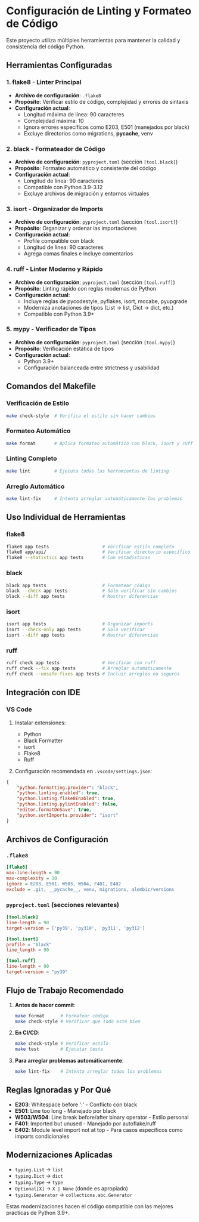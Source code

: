 # Configuración de Linting y Formateo de Código

Este proyecto utiliza múltiples herramientas para mantener la calidad y consistencia del código Python.

## Herramientas Configuradas

### 1. **flake8** - Linter Principal
- **Archivo de configuración**: `.flake8`
- **Propósito**: Verificar estilo de código, complejidad y errores de sintaxis
- **Configuración actual**:
  - Longitud máxima de línea: 90 caracteres
  - Complejidad máxima: 10
  - Ignora errores específicos como E203, E501 (manejados por black)
  - Excluye directorios como migrations, __pycache__, venv

### 2. **black** - Formateador de Código
- **Archivo de configuración**: `pyproject.toml` (sección `[tool.black]`)
- **Propósito**: Formateo automático y consistente del código
- **Configuración actual**:
  - Longitud de línea: 90 caracteres
  - Compatible con Python 3.9-3.12
  - Excluye archivos de migración y entornos virtuales

### 3. **isort** - Organizador de Imports
- **Archivo de configuración**: `pyproject.toml` (sección `[tool.isort]`)
- **Propósito**: Organizar y ordenar las importaciones
- **Configuración actual**:
  - Profile compatible con black
  - Longitud de línea: 90 caracteres
  - Agrega comas finales e incluye comentarios

### 4. **ruff** - Linter Moderno y Rápido
- **Archivo de configuración**: `pyproject.toml` (sección `[tool.ruff]`)
- **Propósito**: Linting rápido con reglas modernas de Python
- **Configuración actual**:
  - Incluye reglas de pycodestyle, pyflakes, isort, mccabe, pyupgrade
  - Moderniza anotaciones de tipos (List → list, Dict → dict, etc.)
  - Compatible con Python 3.9+

### 5. **mypy** - Verificador de Tipos
- **Archivo de configuración**: `pyproject.toml` (sección `[tool.mypy]`)
- **Propósito**: Verificación estática de tipos
- **Configuración actual**:
  - Python 3.9+
  - Configuración balanceada entre strictness y usabilidad

## Comandos del Makefile

### Verificación de Estilo
```bash
make check-style  # Verifica el estilo sin hacer cambios
```

### Formateo Automático
```bash
make format       # Aplica formateo automático con black, isort y ruff
```

### Linting Completo
```bash
make lint         # Ejecuta todas las herramientas de linting
```

### Arreglo Automático
```bash
make lint-fix     # Intenta arreglar automáticamente los problemas
```

## Uso Individual de Herramientas

### flake8
```bash
flake8 app tests                    # Verificar estilo completo
flake8 app/api/                     # Verificar directorio específico
flake8 --statistics app tests       # Con estadísticas
```

### black
```bash
black app tests                     # Formatear código
black --check app tests             # Solo verificar sin cambios
black --diff app tests              # Mostrar diferencias
```

### isort
```bash
isort app tests                     # Organizar imports
isort --check-only app tests        # Solo verificar
isort --diff app tests              # Mostrar diferencias
```

### ruff
```bash
ruff check app tests                # Verificar con ruff
ruff check --fix app tests          # Arreglar automáticamente
ruff check --unsafe-fixes app tests # Incluir arreglos no seguros
```

## Integración con IDE

### VS Code
1. Instalar extensiones:
   - Python
   - Black Formatter
   - isort
   - Flake8
   - Ruff

2. Configuración recomendada en `.vscode/settings.json`:
```json
{
    "python.formatting.provider": "black",
    "python.linting.enabled": true,
    "python.linting.flake8Enabled": true,
    "python.linting.pylintEnabled": false,
    "editor.formatOnSave": true,
    "python.sortImports.provider": "isort"
}
```

## Archivos de Configuración

### `.flake8`
```ini
[flake8]
max-line-length = 90
max-complexity = 10
ignore = E203, E501, W503, W504, F401, E402
exclude = .git, __pycache__, venv, migrations, alembic/versions
```

### `pyproject.toml` (secciones relevantes)
```toml
[tool.black]
line-length = 90
target-version = ['py39', 'py310', 'py311', 'py312']

[tool.isort]
profile = "black"
line_length = 90

[tool.ruff]
line-length = 90
target-version = "py39"
```

## Flujo de Trabajo Recomendado

1. **Antes de hacer commit**:
   ```bash
   make format      # Formatear código
   make check-style # Verificar que todo esté bien
   ```

2. **En CI/CD**:
   ```bash
   make check-style # Verificar estilo
   make test        # Ejecutar tests
   ```

3. **Para arreglar problemas automáticamente**:
   ```bash
   make lint-fix    # Intenta arreglar todos los problemas
   ```

## Reglas Ignoradas y Por Qué

- **E203**: Whitespace before ':' - Conflicto con black
- **E501**: Line too long - Manejado por black
- **W503/W504**: Line break before/after binary operator - Estilo personal
- **F401**: Imported but unused - Manejado por autoflake/ruff
- **E402**: Module level import not at top - Para casos específicos como imports condicionales

## Modernizaciones Aplicadas

- `typing.List` → `list`
- `typing.Dict` → `dict`
- `typing.Type` → `type`
- `Optional[X]` → `X | None` (donde es apropiado)
- `typing.Generator` → `collections.abc.Generator`

Estas modernizaciones hacen el código compatible con las mejores prácticas de Python 3.9+.
